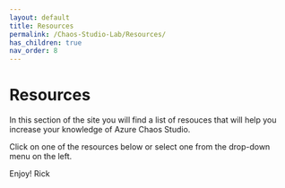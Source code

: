 ```yaml
---
layout: default
title: Resources
permalink: /Chaos-Studio-Lab/Resources/
has_children: true 
nav_order: 8
---
```


# Resources
In this section of the site you will find a list of resouces that will help you increase your knowledge of Azure Chaos Studio.

Click on one of the resources below or select one from the drop-down menu on the left.

Enjoy!
Rick

